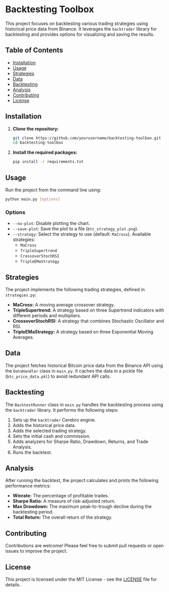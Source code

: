 # Backtesting Toolbox

This project focuses on backtesting various trading strategies using historical price data from Binance. It leverages the `backtrader` library for backtesting and provides options for visualizing and saving the results.

## Table of Contents

- [Installation](#installation)
- [Usage](#usage)
- [Strategies](#strategies)
- [Data](#data)
- [Backtesting](#backtesting)
- [Analysis](#analysis)
- [Contributing](#contributing)
- [License](#license)

## Installation

1. **Clone the repository:**

    ```bash
    git clone https://github.com/yourusername/backtesting-toolbox.git
    cd backtesting-toolbox
    ```

2. **Install the required packages:**

    ```bash
    pip install -r requirements.txt
    ```

## Usage

Run the project from the command line using:

```bash
python main.py [options]
```

### Options

*   `--no-plot`: Disable plotting the chart.
*   `--save-plot`: Save the plot to a file (`btc_strategy_plot.png`).
*   `--strategy`: Select the strategy to use (default: `MaCross`). Available strategies:
    *   `MaCross`
    *   `TripleSupertrend`
    *   `CrossoverStochRSI`
    *   `TripleEMaStrategy`

## Strategies

The project implements the following trading strategies, defined in `strategies.py`:

*   **MaCross:** A moving average crossover strategy.
*   **TripleSupertrend:** A strategy based on three Supertrend indicators with different periods and multipliers.
*   **CrossoverStochRSI:** A strategy that combines Stochastic Oscillator and RSI.
*   **TripleEMaStrategy:** A strategy based on three Exponential Moving Averages.

## Data

The project fetches historical Bitcoin price data from the Binance API using the `DataHandler` class in `main.py`. It caches the data in a pickle file (`btc_price_data.pkl`) to avoid redundant API calls.

## Backtesting

The `BacktestRunner` class in `main.py` handles the backtesting process using the `backtrader` library. It performs the following steps:

1. Sets up the `backtrader` Cerebro engine.
2. Adds the historical price data.
3. Adds the selected trading strategy.
4. Sets the initial cash and commission.
5. Adds analyzers for Sharpe Ratio, Drawdown, Returns, and Trade Analysis.
6. Runs the backtest.

## Analysis

After running the backtest, the project calculates and prints the following performance metrics:

*   **Winrate:** The percentage of profitable trades.
*   **Sharpe Ratio:** A measure of risk-adjusted return.
*   **Max Drawdown:** The maximum peak-to-trough decline during the backtesting period.
*   **Total Return:** The overall return of the strategy.

## Contributing

Contributions are welcome! Please feel free to submit pull requests or open issues to improve the project.

## License

This project is licensed under the MIT License - see the [LICENSE](LICENSE) file for details.